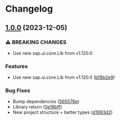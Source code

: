 # Changelog

## [1.0.0](https://github.com/mauriciolauffer/openui5-validator/compare/v0.1.18...v1.0.0) (2023-12-05)


### ⚠ BREAKING CHANGES

* Use new sap.ui.core.Lib from v1.120.0

### Features

* Use new sap.ui.core.Lib from v1.120.0 ([bf8b2e9](https://github.com/mauriciolauffer/openui5-validator/commit/bf8b2e956d58d969d27f63550c19d82e8da0f781))


### Bug Fixes

* Bump dependencies ([565576e](https://github.com/mauriciolauffer/openui5-validator/commit/565576ec5def1cb6f5d55a00664dded1a506c9a2))
* Library return ([0e16bff](https://github.com/mauriciolauffer/openui5-validator/commit/0e16bffa0b5227156dc37c47eb30dfb25990e43f))
* New project structure + better types ([d1993d2](https://github.com/mauriciolauffer/openui5-validator/commit/d1993d2d06995dc1158727eb38c83ad57b1305b4))
